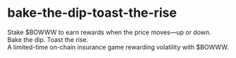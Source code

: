 # bake-the-dip-toast-the-rise

Stake $BOWWW to earn rewards when the price moves—up or down.  
Bake the dip. Toast the rise.  
A limited-time on-chain insurance game rewarding volatility with $BOWWW.

